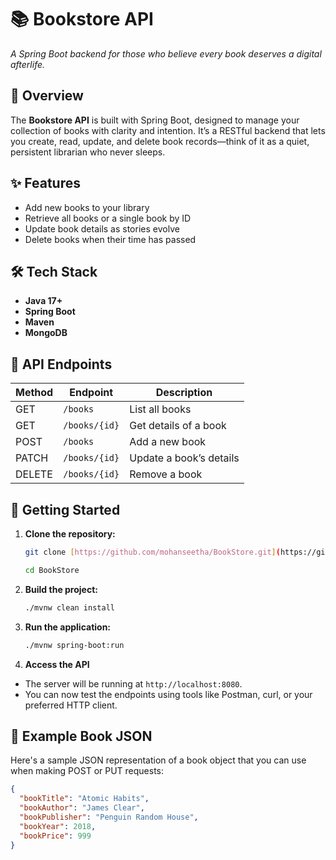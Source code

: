 # 📚 Bookstore API

*A Spring Boot backend for those who believe every book deserves a digital afterlife.*

## 📖 Overview

The **Bookstore API** is built with Spring Boot, designed to manage your collection of books with clarity and intention. It’s a RESTful backend that lets you create, read, update, and delete book records—think of it as a quiet, persistent librarian who never sleeps.

## ✨ Features

- Add new books to your library  
- Retrieve all books or a single book by ID  
- Update book details as stories evolve  
- Delete books when their time has passed

## 🛠️ Tech Stack

- **Java 17+**  
- **Spring Boot**  
- **Maven**
- **MongoDB**

## 📌 API Endpoints

| Method | Endpoint         | Description                 |
|--------|------------------|-----------------------------|
| GET    | `/books`         | List all books              |
| GET    | `/books/{id}`    | Get details of a book       |
| POST   | `/books`         | Add a new book              |
| PATCH  | `/books/{id}`    | Update a book’s details     |
| DELETE | `/books/{id}`    | Remove a book               |

## 🚀 Getting Started

1.  **Clone the repository:**
    ```bash
    git clone [https://github.com/mohanseetha/BookStore.git](https://github.com/mohanseetha/BookStore.git)
    ```
    ```bash
    cd BookStore
    ```

2.  **Build the project:**
    ```bash
    ./mvnw clean install
    ```

3.  **Run the application:**
    ```bash
    ./mvnw spring-boot:run
    ```

4. **Access the API**

  - The server will be running at `http://localhost:8080`.
  - You can now test the endpoints using tools like Postman, curl, or your preferred HTTP client.

## 📝 Example Book JSON

Here's a sample JSON representation of a book object that you can use when making POST or PUT requests:

```json
{
  "bookTitle": "Atomic Habits",
  "bookAuthor": "James Clear",
  "bookPublisher": "Penguin Random House",
  "bookYear": 2018,
  "bookPrice": 999
}
